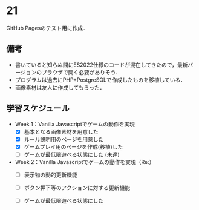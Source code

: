 # 21

GitHub Pagesのテスト用に作成．

## 備考
- 書いていると知らぬ間にES2022仕様のコードが混在してきたので，最新バージョンのブラウザで開く必要がありそう．
- プログラムは過去にPHP+PostgreSQLで作成したものを移植している．
- 画像素材は友人に作成してもらった．

## 学習スケジュール
- Week 1：Vanilla Javascriptでゲームの動作を実現
  - [x] 基本となる画像素材を用意した
  - [x] ルール説明用のページを用意した
  - [x] ゲームプレイ用のページを作成(移植)した
  - [ ] ゲームが最低限遊べる状態にした (未達)

- Week 2：Vanilla Javascriptでゲームの動作を実現（Re:）
  - [ ] 表示物の動的更新機能
  - [ ] ボタン押下等のアクションに対する更新機能
  - [ ] ゲームが最低限遊べる状態にした


